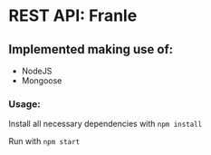 # REST API: Franle

## Implemented making use of:

+ NodeJS
+ Mongoose

### Usage:

Install all necessary dependencies with `npm install`

Run with `npm start`
